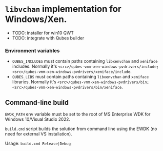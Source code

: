 # `libvchan` implementation for Windows/Xen.

- TODO: installer for win10 QWT
- TODO: integrate with Qubes builder

### Environment variables

- `QUBES_INCLUDES` must contain paths containing `libxenvchan` and `xeniface` includes. Normally it's `<src>/qubes-vmm-xen-windows-pvdrivers/include;<src>/qubes-vmm-xen-windows-pvdrivers/xeniface/include`.
- `QUBES_LIBS` must contain paths containing `libxenvchan` and `xeniface` libraries. Normally it's `<src>/qubes-vmm-xen-windows-pvdrivers/bin;<src>/qubes-vmm-xen-windows-pvdrivers/bin/xeniface`.

## Command-line build

`EWDK_PATH` env variable must be set to the root of MS Enterprise WDK for Windows 10/Visual Studio 2022. 

`build.cmd` script builds the solution from command line using the EWDK (no need for external VS installation).

Usage: `build.cmd Release|Debug`
